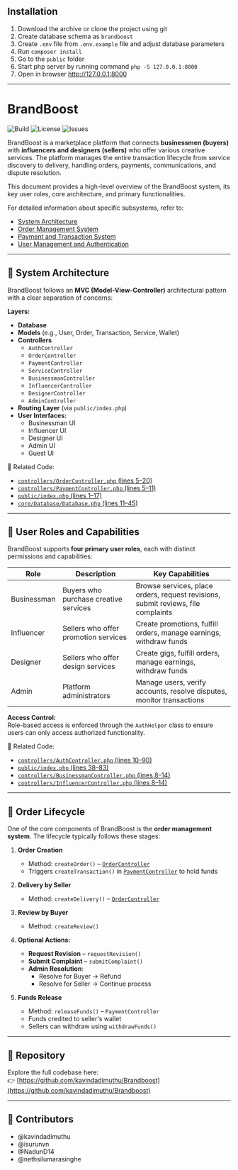 ## Installation

1. Download the archive or clone the project using git
2. Create database schema as `brandboost`
3. Create `.env` file from `.env.example` file and adjust database parameters
4. Run `composer install`
5. Go to the `public` folder
6. Start php server by running command `php -S 127.0.0.1:8000`
7. Open in browser http://127.0.0.1:8000

---

# BrandBoost

![Build](https://img.shields.io/badge/build-passing-brightgreen)
![License](https://img.shields.io/github/license/kavindadimuthu/Brandboost)
![Issues](https://img.shields.io/github/issues/kavindadimuthu/Brandboost)

BrandBoost is a marketplace platform that connects **businessmen (buyers)** with **influencers and designers (sellers)** who offer various creative services. The platform manages the entire transaction lifecycle from service discovery to delivery, handling orders, payments, communications, and dispute resolution.

This document provides a high-level overview of the BrandBoost system, its key user roles, core architecture, and primary functionalities.

For detailed information about specific subsystems, refer to:

- [System Architecture](https://deepwiki.com/kavindadimuthu/Brandboost/1.1-system-architecture)
- [Order Management System](https://deepwiki.com/kavindadimuthu/Brandboost/2-order-management-system)
- [Payment and Transaction System](https://deepwiki.com/kavindadimuthu/Brandboost/3-payment-and-transaction-system)
- [User Management and Authentication](https://deepwiki.com/kavindadimuthu/Brandboost/4-user-management-and-authentication)

---

## 🧩 System Architecture

BrandBoost follows an **MVC (Model-View-Controller)** architectural pattern with a clear separation of concerns:

**Layers:**
- **Database**
- **Models** (e.g., User, Order, Transaction, Service, Wallet)
- **Controllers**  
  - `AuthController`  
  - `OrderController`  
  - `PaymentController`  
  - `ServiceController`  
  - `BusinessmanController`  
  - `InfluencerController`  
  - `DesignerController`  
  - `AdminController`
- **Routing Layer** (via `public/index.php`)
- **User Interfaces:**  
  - Businessman UI  
  - Influencer UI  
  - Designer UI  
  - Admin UI  
  - Guest UI

📁 Related Code:
- [`controllers/OrderController.php` (lines 5–20)](https://github.com/kavindadimuthu/Brandboost/blob/a681a4e4/controllers/OrderController.php#L5-L20)
- [`controllers/PaymentController.php` (lines 5–11)](https://github.com/kavindadimuthu/Brandboost/blob/a681a4e4/controllers/PaymentController.php#L5-L11)
- [`public/index.php` (lines 1–17)](https://github.com/kavindadimuthu/Brandboost/blob/a681a4e4/public/index.php#L1-L17)
- [`core/Database/Database.php` (lines 11–45)](https://github.com/kavindadimuthu/Brandboost/blob/a681a4e4/core/Database/Database.php#L11-L45)

---

## 👥 User Roles and Capabilities

BrandBoost supports **four primary user roles**, each with distinct permissions and capabilities:

| Role         | Description                       | Key Capabilities                                                                 |
|--------------|-----------------------------------|----------------------------------------------------------------------------------|
| Businessman  | Buyers who purchase creative services | Browse services, place orders, request revisions, submit reviews, file complaints |
| Influencer   | Sellers who offer promotion services | Create promotions, fulfill orders, manage earnings, withdraw funds               |
| Designer     | Sellers who offer design services   | Create gigs, fulfill orders, manage earnings, withdraw funds                     |
| Admin        | Platform administrators             | Manage users, verify accounts, resolve disputes, monitor transactions            |

**Access Control:**  
Role-based access is enforced through the `AuthHelper` class to ensure users can only access authorized functionality.

📁 Related Code:
- [`controllers/AuthController.php` (lines 10–90)](https://github.com/kavindadimuthu/Brandboost/blob/a681a4e4/controllers/AuthController.php#L10-L90)
- [`public/index.php` (lines 38–83)](https://github.com/kavindadimuthu/Brandboost/blob/a681a4e4/public/index.php#L38-L83)
- [`controllers/BusinessmanController.php` (lines 8–14)](https://github.com/kavindadimuthu/Brandboost/blob/a681a4e4/controllers/BusinessmanController.php#L8-L14)
- [`controllers/InfluencerController.php` (lines 8–14)](https://github.com/kavindadimuthu/Brandboost/blob/a681a4e4/controllers/InfluencerController.php#L8-L14)

---

## 🔄 Order Lifecycle

One of the core components of BrandBoost is the **order management system**. The lifecycle typically follows these stages:

1. **Order Creation**  
   - Method: `createOrder()` – [`OrderController`](https://github.com/kavindadimuthu/Brandboost/blob/a681a4e4/controllers/OrderController.php)
   - Triggers `createTransaction()` in [`PaymentController`](https://github.com/kavindadimuthu/Brandboost/blob/a681a4e4/controllers/PaymentController.php) to hold funds

2. **Delivery by Seller**  
   - Method: `createDelivery()` – [`OrderController`](https://github.com/kavindadimuthu/Brandboost/blob/a681a4e4/controllers/OrderController.php)

3. **Review by Buyer**  
   - Method: `createReview()`

4. **Optional Actions:**  
   - **Request Revision** – `requestRevision()`  
   - **Submit Complaint** – `submitComplaint()`  
   - **Admin Resolution**:  
     - Resolve for Buyer → Refund  
     - Resolve for Seller → Continue process

5. **Funds Release**  
   - Method: `releaseFunds()` – `PaymentController`  
   - Funds credited to seller's wallet  
   - Sellers can withdraw using `withdrawFunds()`

---

## 🔗 Repository

Explore the full codebase here:  
👉 [https://github.com/kavindadimuthu/Brandboost](https://github.com/kavindadimuthu/Brandboost)

---

## 📢 Contributors

- @kavindadimuthu
- @isurunvn
- @NadunD14
- @nethsilumarasinghe
